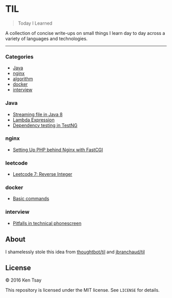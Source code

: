 # TIL
> Today I Learned

A collection of concise write-ups on small things I learn day to day across a
variety of languages and technologies.

---

### Categories

* [Java](#Java)
* [nginx](#nginx)
* [algorithm](#leetcode)
* [docker](#docker)
* [interview](#interview)

### Java

- [Streaming file in Java 8](Java/read-file-java8.md)
- [Lambda Expression](Java/lambda-expression.md)
- [Dependency testing in TestNG](testng/dependency_test.md)

### nginx
- [Setting Up PHP behind Nginx with FastCGI](nginx/nginx-php-fastcgi.md)

### leetcode
- [Leetcode 7: Reverse Integer](leetcode/leetcode-7-reverse-integer.md)

### docker
- [Basic commands](docker/docker_fun.md)

### interview
- [Pitfalls in technical phonescreen](interview/pitfall_in_technical_phonescreen.md)

## About

I shamelessly stole this idea from [thoughtbot/til](https://github.com/thoughtbot/til) and [jbranchaud/til](https://github.com/jbranchaud/til)

## License

&copy; 2016 Ken Tsay

This repository is licensed under the MIT license. See `LICENSE` for details.
